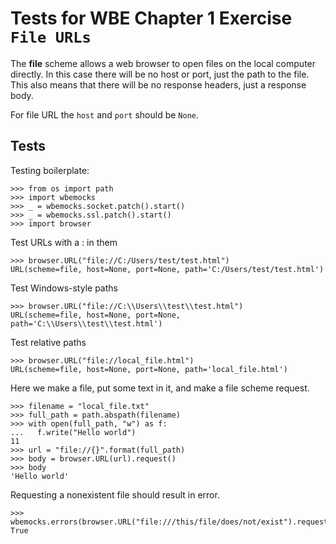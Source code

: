 Tests for WBE Chapter 1 Exercise `File URLs`
============================================

The __file__ scheme allows a web browser to open files on the local computer 
  directly.
In this case there will be no host or port, just the path to the file.
This also means that there will be no response headers, just a response body.

For file URL the `host` and `port` should be `None`.

Tests 
-----

Testing boilerplate:

    >>> from os import path
    >>> import wbemocks
    >>> _ = wbemocks.socket.patch().start()
    >>> _ = wbemocks.ssl.patch().start()
    >>> import browser


	
Test URLs with a : in them
 
    >>> browser.URL("file://C:/Users/test/test.html")
    URL(scheme=file, host=None, port=None, path='C:/Users/test/test.html')
	

Test Windows-style paths
 
    >>> browser.URL("file://C:\\Users\\test\\test.html")
    URL(scheme=file, host=None, port=None, path='C:\\Users\\test\\test.html')
    
	
Test relative paths 

    >>> browser.URL("file://local_file.html")
    URL(scheme=file, host=None, port=None, path='local_file.html')
	


Here we make a file, put some text in it, and make a file scheme request.

    >>> filename = "local_file.txt"
    >>> full_path = path.abspath(filename)
    >>> with open(full_path, "w") as f:
    ...   f.write("Hello world")
    11
    >>> url = "file://{}".format(full_path)
    >>> body = browser.URL(url).request()
    >>> body
    'Hello world'
    
Requesting a nonexistent file should result in error.

    >>> wbemocks.errors(browser.URL("file:///this/file/does/not/exist").request)
    True
